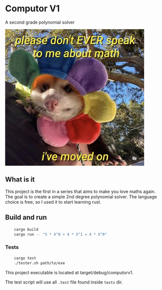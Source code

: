 # Computor V1

A second grade polynomial solver

![meme of a surricate](https://raw.githubusercontent.com/titi-rex/computorv1/master/215559.jpg)


## What is it

This project is the first in a series that aims to make you love maths again.
The goal is to create a simple 2nd degree polynomial solver.
The language choice is free, so I used it to start learning rust.

## Build and run

```bash 
    cargo build
    cargo run -- "5 * X^0 + 4 * X^1 = 4 * X^0"
```


### Tests

```bash 
    cargo test
    ./tester.sh path/to/exe
```

This project executable is located at target/debug/computorv1.

The test script will use all `.test` file found inside `tests` dir.